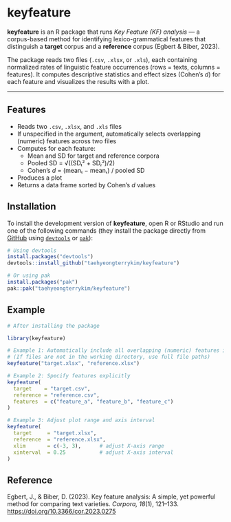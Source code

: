 
# keyfeature

<!-- badges: start -->
<!-- badges: end -->

**keyfeature** is an R package that runs *Key Feature (KF) analysis* — a corpus-based method for identifying lexico-grammatical features that distinguish a **target** corpus and a **reference** corpus (Egbert & Biber, 2023).

The package reads two files (`.csv`, `.xlsx`, or `.xls`), each containing normalized rates of linguistic feature occurrences (rows = texts, columns = features). It computes descriptive statistics and effect sizes (Cohen’s *d*) for each feature and visualizes the results with a plot.

---

## Features

- Reads two `.csv`, `.xlsx`, and `.xls` files  
- If unspecified in the argument, automatically selects overlapping (numeric) features across two files  
- Computes for each feature:
  - Mean and SD for target and reference corpora  
  - Pooled SD = √((SDₜ² + SDᵣ²)/2)  
  - Cohen’s *d* = (meanₜ − meanᵣ) / pooled SD  
- Produces a plot  
- Returns a data frame sorted by Cohen’s *d* values

## Installation

To install the development version of **keyfeature**, open R or RStudio and run one of the following commands (they install the package directly from [GitHub](https://github.com/taehyeongterrykim/keyfeature) using [`devtools`](https://devtools.r-lib.org/) or [`pak`](https://pak.r-lib.org/)):

```r
# Using devtools
install.packages("devtools")
devtools::install_github("taehyeongterrykim/keyfeature")

# Or using pak
install.packages("pak")
pak::pak("taehyeongterrykim/keyfeature")
```

## Example

``` r
# After installing the package

library(keyfeature)

# Example 1: Automatically include all overlapping (numeric) features in the files
# (If files are not in the working directory, use full file paths)
keyfeature("target.xlsx", "reference.xlsx")

# Example 2: Specify features explicitly
keyfeature(
  target    = "target.csv",
  reference = "reference.csv",
  features  = c("feature_a", "feature_b", "feature_c")
)

# Example 3: Adjust plot range and axis interval
keyfeature(
  target     = "target.xlsx",
  reference  = "reference.xlsx",
  xlim       = c(-3, 3),      # adjust X-axis range
  xinterval  = 0.25           # adjust X-axis interval
)

```

## Reference

Egbert, J., & Biber, D. (2023). Key feature analysis: A simple, yet powerful method for comparing text varieties. *Corpora, 18*(1), 121–133. https://doi.org/10.3366/cor.2023.0275

